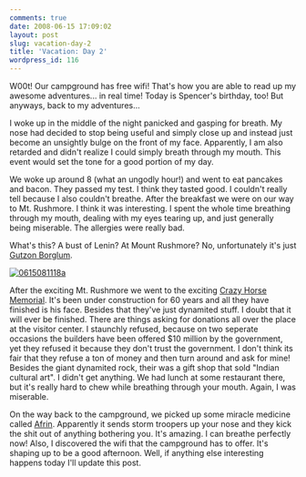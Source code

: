 ```yaml
---
comments: true
date: 2008-06-15 17:09:02
layout: post
slug: vacation-day-2
title: 'Vacation: Day 2'
wordpress_id: 116
---
```


W00t! Our campground has free wifi! That's how you are able to read up my awesome adventures... in real time! Today is Spencer's birthday, too! But anyways, back to my adventures...

I woke up in the middle of the night panicked and gasping for breath. My nose had decided to stop being useful and simply close up and instead just become an unsightly bulge on the front of my face. Apparently, I am also retarded and didn't realize I could simply breath through my mouth. This event would set the tone for a good portion of my day.

We woke up around 8 (what an ungodly hour!) and went to eat pancakes and bacon. They passed my test. I think they tasted good. I couldn't really tell because I also couldn't breathe. After the breakfast we were on our way to Mt. Rushmore. I think it was interesting. I spent the whole time breathing through my mouth, dealing with my eyes tearing up, and just generally being miserable. The allergies were really bad.

What's this? A bust of Lenin? At Mount Rushmore? No, unfortunately it's just [Gutzon Borglum](http://en.wikipedia.org/wiki/Gutzon_Borglum).

[![0615081118a](http://farm4.static.flickr.com/3060/2582093004_2f2f3fc81d_o.jpg)](http://www.flickr.com/photos/couchpotato99/2582093004/)

After the exciting Mt. Rushmore we went to the exciting [Crazy Horse Memorial](http://en.wikipedia.org/wiki/Crazy_Horse_Memorial). It's been under construction for 60 years and all they have finished is his face. Besides that they've just dynamited stuff. I doubt that it will ever be finished. There are things asking for donations all over the place at the visitor center. I staunchly refused, because on two seperate occasions the builders have been offered $10 million by the government, yet they refused it because they don't trust the government. I don't think its fair that they refuse a ton of money and then turn around and ask for mine! Besides the giant dynamited rock, their was a gift shop that sold "Indian cultural art". I didn't get anything. We had lunch at some restaurant there, but it's really hard to chew while breathing through your mouth. Again, I was miserable.

On the way back to the campground, we picked up some miracle medicine called [Afrin](http://en.wikipedia.org/wiki/Afrin_(nasal_spray)). Apparently it sends storm troopers up your nose and they kick the shit out of anything bothering you. It's amazing. I can breathe perfectly now! Also, I discovered the wifi that the campground has to offer. It's shaping up to be a good afternoon. Well, if anything else interesting happens today I'll update this post.
